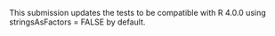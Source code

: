This submission updates the tests to be compatible with R 4.0.0 using
stringsAsFactors = FALSE by default.
